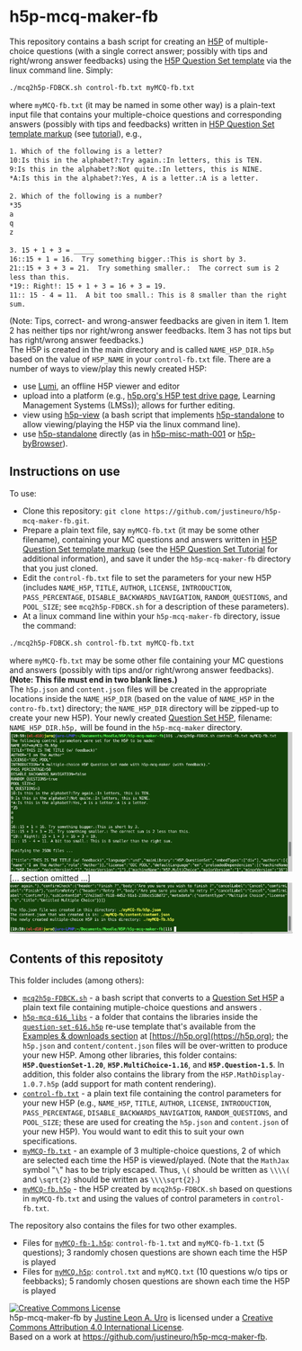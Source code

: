 # h5p-mcq-maker-fb  

This repository contains a bash script for creating an [H5P](https://h5p.org) of multiple-choice questions (with a single correct answer; possibly with tips and right/wrong answer feedbacks) using the [H5P Question Set template](https://h5p.org/question-set) via the linux command line. Simply:  
```sh
./mcq2h5p-FDBCK.sh control-fb.txt myMCQ-fb.txt
```
where `myMCQ-fb.txt` (it may be named in some other way) is a plain-text input file that contains your multiple-choice questions and corresponding answers (possibly with tips and feedbacks) written in [H5P Question Set template markup](https://h5p.org/question-set) (see [tutorial](https://h5p.org/tutorial-question-set)), e.g.,  
```
1. Which of the following is a letter?
10:Is this in the alphabet?:Try again.:In letters, this is TEN.
9:Is this in the alphabet?:Not quite.:In letters, this is NINE.
*A:Is this in the alphabet?:Yes, A is a letter.:A is a letter.

2. Which of the following is a number?
*35
a
q
z

3. 15 + 1 + 3 = _____
16::15 + 1 = 16.  Try something bigger.:This is short by 3.
21::15 + 3 + 3 = 21.  Try something smaller.:  The correct sum is 2 less than this.
*19:: Right!: 15 + 1 + 3 = 16 + 3 = 19.
11:: 15 - 4 = 11.  A bit too small.: This is 8 smaller than the right sum.

```
(Note: Tips, correct- and wrong-answer feedbacks are given in item 1.  Item 2 has neither tips nor right/wrong answer feedbacks.  Item 3 has not tips but has right/wrong answer feedbacks.)  
The H5P is created in the main directory and is called `NAME_H5P_DIR.h5p` based on the value of `H5P_NAME` in your `control-fb.txt` file.  There are a number of ways to view/play this newly created H5P:  

* use [Lumi](https://app.lumi.education/), an offline H5P viewer and editor
* upload into a platform (e.g., [h5p.org's H5P test drive page](https://h5p.org/testdrive-h5p), Learning Management Systems (LMSs)); allows for further editing.
* view using [h5p-view](https://github.com/justineuro/h5p-view) (a bash script that implements [h5p-standalone](https://github.com/tunapanda/h5p-standalone) to allow viewing/playing the H5P via the linux command line).
* use [h5p-standalone](https://github.com/tunapanda/h5p-standalone) directly (as in [h5p-misc-math-001](https://justineuro.github.io/h5p-misc-math-001/) or [h5p-byBrowser](https://justineuro.github.io/h5p-byBrowser/)).

## Instructions on use
To use:

* Clone this repository: `git clone https://github.com/justineuro/h5p-mcq-maker-fb.git`.
* Prepare a plain text file, say `myMCQ-fb.txt` (it may be some other filename), containing your MC questions and answers written in [H5P Question Set template markup](https://h5p.org/question-set) (see the [H5P Question Set Tutorial](https://h5p.org/tutorial-question-set) for additional information), and save it under the `h5p-mcq-maker-fb` directory that you just cloned.
* Edit the `control-fb.txt` file to set the parameters for your new H5P (includes `NAME_H5P`, `TITLE`, `AUTHOR`, `LICENSE`, `INTRODUCTION`, `PASS_PERCENTAGE`, `DISABLE_BACKWARDS_NAVIGATION`, `RANDOM_QUESTIONS`, and `POOL_SIZE`; see `mcq2h5p-FDBCK.sh` for a description of these parameters).
* At a linux command line within your `h5p-mcq-maker-fb` directory, issue the command:
```sh
./mcq2h5p-FDBCK.sh control-fb.txt myMCQ-fb.txt
```
where `myMCQ-fb.txt` may be some other file containing your MC questions and answers (possibly with tips and/or right/wrong answer feedbacks).  **(Note: This file must end in two blank lines.)**  
The `h5p.json` and `content.json` files will be created in the appropriate locations inside the `NAME_H5P_DIR` (based on the value of `NAME_H5P` in the `contro-fb.txt`) directory; the `NAME_H5P_DIR` directory will be zipped-up to create your new H5P).  Your newly created [Question Set H5P](https://h5p.org/question-set), filename: `NAME_H5P_DIR.h5p,` will be found in the `h5p-mcq-maker` directory.  
![](./h5p-mcq-maker-fb-shot1.png)  
[... section omitted ...]  
![](./h5p-mcq-maker-fb-shot2.png)

## Contents of this repositoty
This folder includes (among others):
  
* [`mcq2h5p-FDBCK.sh`](./mcq2h5p-FDBCK.sh) - a bash script that converts to a [Question Set H5P](https://h5p.org/question-set) a plain text file containing mutiple-choice questions and answers .
* [`h5p-mcq-616_libs`](./h5p-mcq-616_libs) - a folder that contains the libraries inside the [`question-set-616.h5p`](https://h5p.org/question-set) re-use template that's available from the [Examples & downloads section](https://h5p.org/content-types-and-applications) at [https://h5p.org](https://h5p.org); the `h5p.json` and `content/content.json` files will be over-written to produce your new H5P.  Among other libraries, this folder contains: __`H5P.QuestionSet-1.20`__, __`H5P.MultiChoice-1.16`__, and __`H5P.Question-1.5`__. In addition, this folder also contains the library from the `H5P.MathDisplay-1.0.7.h5p` (add support for math content rendering).
* [`control-fb.txt`](./control-fb.txt) -  a plain text file containing the control parameters for your new H5P (e.g., `NAME_H5P`, `TITLE`, `AUTHOR`, `LICENSE`, `INTRODUCTION`, `PASS_PERCENTAGE`, `DISABLE_BACKWARDS_NAVIGATION`, `RANDOM_QUESTIONS`, and `POOL_SIZE`; these are used for creating the `h5p.json` and `content.json` of your new H5P).  You would want to edit this to suit your own specifications.
* [`myMCQ-fb.txt`](./myMCQ-fb.txt) - an example of 3 multiple-choice questions, 2 of which are selected each time the H5P is viewed/played.  (Note that the `MathJax` symbol "`\`" has to be triply escaped.  Thus, `\(` should be written as `\\\\(` and `\sqrt{2}` should be written as `\\\\sqrt{2}`.)
* [`myMCQ-fb.h5p`](./myMCQ-fb.h5p) - the H5P created by `mcq2h5p-FDBCK.sh` based on questions in `myMCQ-fb.txt` and using the values of control parameters in `control-fb.txt`.

The repository also contains the files for two other examples.

* Files for [`myMCQ-fb-1.h5p`](./myMCQ-fb-1.h5p): `control-fb-1.txt` and `myMCQ-fb-1.txt` (5 questions); 3 randomly chosen questions are shown each time the H5P is played
* Files for [`myMCQ.h5p`](./myMCQ.h5p): `control.txt` and `myMCQ.txt` (10 questions w/o tips or feebbacks); 5 randomly chosen questions are shown each time the H5P is played


<a rel="license" href="http://creativecommons.org/licenses/by/4.0/"><img alt="Creative Commons License" style="border-width:0" src="https://i.creativecommons.org/l/by/4.0/80x15.png" /></a><br /><span xmlns:dct="http://purl.org/dc/terms/" property="dct:title">h5p-mcq-maker-fb</span> by <a xmlns:cc="http://creativecommons.org/ns#" href="https://github.com/justineuro/" property="cc:attributionName" rel="cc:attributionURL">Justine Leon A. Uro</a> is licensed under a <a rel="license" href="http://creativecommons.org/licenses/by/4.0/">Creative Commons Attribution 4.0 International License</a>.<br />Based on a work at <a xmlns:dct="http://purl.org/dc/terms/" href="https://github.com/justineuro/h5p-mcq-maker-fb" rel="dct:source">https://github.com/justineuro/h5p-mcq-maker-fb</a>.
